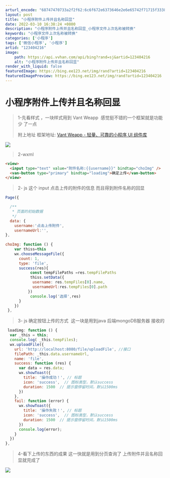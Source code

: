 ```yaml
---
arturl_encode: "68747470733a2f2f62:6c6f672e6373646e2e6e65742f71715f33383036323833382f:61727469636c652f64657461696c732f313233343034323136"
layout: post
title: "小程序附件上传并且名称回显"
date: 2022-03-10 16:38:24 +0800
description: "小程序附件上传并且名称回显_小程序文件上次名称被转换"
keywords: "小程序文件上次名称被转换"
categories: ['小程序']
tags: ['微信小程序', '小程序']
artid: "123404216"
image:
    path: https://api.vvhan.com/api/bing?rand=sj&artid=123404216
    alt: "小程序附件上传并且名称回显"
render_with_liquid: false
featuredImage: https://bing.ee123.net/img/rand?artid=123404216
featuredImagePreview: https://bing.ee123.net/img/rand?artid=123404216
---
```


# 小程序附件上传并且名称回显

> 1-先看样式 ，一块样式用到 Vant Weapp  感觉挺不错的一个框架就是功能少 了一点
>
> 附上地址 框架地址:
> [Vant Weapp - 轻量、可靠的小程序 UI 组件库](https://vant-contrib.gitee.io/vant-weapp/#/quickstart "Vant Weapp - 轻量、可靠的小程序 UI 组件库")

![](https://i-blog.csdnimg.cn/blog_migrate/e2305d70d64f09220980f6cffd94c325.png)

> 2-wxml

```html
<view>
  <input type="text" value="附件名称:{{username}}" bindtap="choImg" />
  <van-button type="primary" bindtap="loadimg">确定上传</van-button>
</view>

```

> 2- js 这个 input 点击上传的附件的信息 而且得到附件名称的回显

```javascript
Page({

  /**
   * 页面的初始数据
   */
  data: {
    username:'点击上传附件',
    usernameUrl:'',
},
  
choImg: function () {
    var thiss=this
    wx.chooseMessageFile({
      count: 1,
      type: 'file',
      success(res){
           const tempFilePaths =res.tempFilePaths
           thiss.setData({
            username: res.tempFiles[0].name,
            usernameUrl:res.tempFiles[0].path
          })      
           console.log('选择',res) 
      }
    })
 },
```

> 3- js 确定按钮上传的方式  这一块是用到java 后端mongoDB服务器 接收的

```javascript
 loadimg: function () {
  var _this = this;
  console.log( _this.tempFiles);
  wx.uploadFile({
    url: 'http://localhost:8080/file/uploadFile', //接口
    filePath: _this.data.usernameUrl,
    name: 'file',
    success: function (res) {
      var data = res.data;
      wx.showToast({
        title: '操作成功！', // 标题
        icon: 'success',  // 图标类型，默认success
        duration: 1500  // 提示窗停留时间，默认1500ms
      })
    },
    fail: function (error) {
      wx.showToast({
        title: '操作失败！', // 标题
        icon: 'success',  // 图标类型，默认success
        duration: 1500  // 提示窗停留时间，默认1500ms
      })
      console.log(error);
    }
  })
},

```

> 4-看下上传的东西的成果 这一快就是用到分页查询了 上传附件并且名称回显就完成了

![](https://i-blog.csdnimg.cn/blog_migrate/059d4fdb2a7746257f4e5aac196de71b.png)